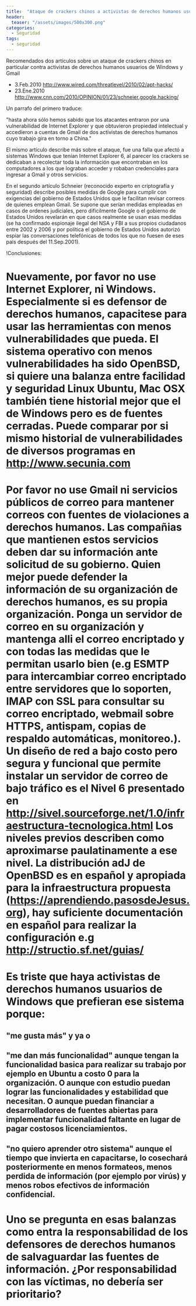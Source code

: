 ```yaml
---
title:  "Ataque de crackers chinos a activistas de derechos humanos usuarios de Windows y Gmail"
header:
  teaser: "/assets/images/500x300.png"
categories: 
  - Seguridad
tags:
  - seguridad
---
```



Recomendados  dos artículos sobre un ataque de crackers chinos
en particular contra activistas de derechos humanos usuarios
de Windows y Gmail

* 3.Feb.2010 http://www.wired.com/threatlevel/2010/02/apt-hacks/
* 23.Ene.2010 http://www.cnn.com/2010/OPINION/01/23/schneier.google.hacking/

Un parrafo del primero traduce:

"hasta ahora sólo hemos sabido que los atacantes entraron por una
vulnerabilidad de Internet Explorer y que obtuvieron propiedad intelectual
y accedieron a cuentas de Gmail de dos activistas de derechos humanos
cuyo trabajo gira en torno a China."

El mismo artículo describe más sobre el ataque, fue una falla que afectó a sistemas Windows
que tenían Internet Explorer 6, al parecer los crackers se dedicaban a
recolectar toda la información que encontraban en los computadores a los que
lograban acceder y robaban credenciales para ingresar a Gmail y otros servicios.

En el segundo artículo Schneier (reconocido experto en criptografía y
seguridad) describe posibles medidas de Google para cumplir con exigencias del
gobierno de Estados Unidos que le facilitan revisar correos de quienes
emplean Gmail.  Se supone que serían medidas empleadas en casos de
ordenes judiciales, pero dificilmente Google o el gobierno de Estados
Unidos revelarán en que casos realmente se usan esas medidas (se ha
confirmado espionaje ilegal del NSA y FBI a sus propios ciudadanos entre 2002
y 2006 y por política el gobierno de Estados Unidos autorizó espiar
las conversaciones telefónicas de todos los que no fuesen de eses país
después del 11.Sep.2001).


!Conclusiones:

# Nuevamente, por favor no use Internet Explorer, ni Windows. Especialmente si es defensor de derechos humanos, capacitese para usar las herramientas con menos vulnerabilidades que pueda.  El sistema operativo con menos vulnerabilidades ha sido OpenBSD, si quiere una balanza entre facilidad y seguridad Linux Ubuntu, Mac OSX también tiene historial mejor que el de Windows pero es de fuentes cerradas.  Puede comparar por si mismo historial de vulnerabilidades de diversos programas en http://www.secunia.com
#  Por favor no use Gmail ni servicios públicos de correo para mantener correos con fuentes de violaciones a derechos humanos.  Las compañias que mantienen estos servicios  deben dar su información ante solicitud de su gobierno.   Quien mejor puede defender la información de su organización de derechos humanos, es su propia organización.  Ponga un servidor de correo en su  organización y mantenga alli el correo encriptado y con todas las medidas que le permitan usarlo bien (e.g ESMTP para intercambiar correo encriptado entre servidores que lo soporten, IMAP con SSL para consultar su correo encriptado, webmail sobre HTTPS, antispam, copias de respaldo automáticas, monitoreo.).   Un diseño de red a bajo costo pero segura y funcional que permite instalar un servidor de correo de bajo tráfico es el Nivel 6 presentado en  http://sivel.sourceforge.net/1.0/infraestructura-tecnologica.html Los niveles previos describen como aproximarse paulatinamente a ese nivel.  La distribución adJ de OpenBSD es en español y apropiada para la infraestructura propuesta (https://aprendiendo.pasosdeJesus.org), hay suficiente documentación en español para realizar la configuración e.g http://structio.sf.net/guias/ 
# Es triste que haya activistas de derechos humanos usuarios de Windows que prefieran ese sistema porque:
##  "me gusta más" y ya o
## "me dan más funcionalidad" aunque tengan la funcionalidad basica para realizar su trabajo por ejemplo en Ubuntu a costo 0 para la organización. O aunque con estudio puedan lograr las funcionalidades y estabilidad que necesitan.  O aunque puedan financiar a desarrolladores   de fuentes abiertas para implementar funcionalidad faltante en lugar de pagar costosos licenciamientos.
## "no quiero aprender otro sistema" aunque el tiempo que invierta en capacitarse, lo cosechará posteriormente en menos formateos, menos perdida de información (por ejemplo por virús) y menos robos efectivos de información confidencial.
# Uno se pregunta en esas balanzas como entra la responsabilidad de los defensores de derechos humanos de salvaguardar las fuentes de información.   ¿Por responsabilidad con las víctimas, no debería ser prioritario?

